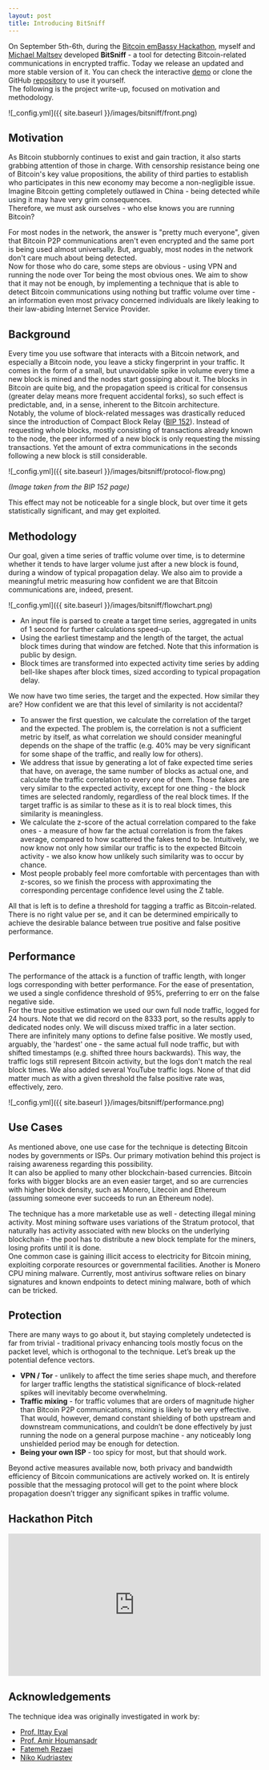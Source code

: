 ```yaml
---
layout: post
title: Introducing BitSniff
---
```


On September 5th-6th, during the [Bitcoin emBassy Hackathon](https://www.meetup.com/bitcoin-il/events/264327474/), myself and [Michael Maltsev](https://m417z.com/) developed **BitSniff** - a tool for detecting Bitcoin-related communications in encrypted traffic. Today we release an updated and more stable version of it. You can check the interactive [demo](https://m417z.com/bitsniff/) or clone the GitHub [repository](https://github.com/m417z/bitsniff) to use it yourself.  
The following is the project write-up, focused on motivation and methodology.

![_config.yml]({{ site.baseurl }}/images/bitsniff/front.png)

## Motivation
As Bitcoin stubbornly continues to exist and gain traction, it also starts grabbing attention of those in charge. With censorship resistance being one of Bitcoin's key value propositions, the ability of third parties to establish who participates in this new economy may become a non-negligible issue. Imagine Bitcoin getting completely outlawed in China - being detected while using it may have very grim consequences.  
Therefore, we must ask ourselves - who else knows you are running Bitcoin?

For most nodes in the network, the answer is "pretty much everyone", given that Bitcoin P2P communications aren't even encrypted and the same port is being used almost universally. But, arguably, most nodes in the network don't care much about being detected.  
Now for those who do care, some steps are obvious - using VPN and running the node over Tor being the most obvious ones. We aim to show that it may not be enough, by implementing a technique that is able to detect Bitcoin communications using nothing but traffic volume over time - an information even most privacy concerned individuals are likely leaking to their law-abiding Internet Service Provider.

## Background
Every time you use software that interacts with a Bitcoin network, and especially a Bitcoin node, you leave a sticky fingerprint in your traffic. It comes in the form of a small, but unavoidable spike in volume every time a new block is mined and the nodes start gossiping about it. The blocks in Bitcoin are quite big, and the propagation speed is critical for consensus (greater delay means more frequent accidental forks), so such effect is predictable, and, in a sense, inherent to the Bitcoin architecture.  
Notably, the volume of block-related messages was drastically reduced since the introduction of Compact Block Relay ([BIP 152](https://github.com/bitcoin/bips/blob/master/bip-0152.mediawiki)). Instead of requesting whole blocks, mostly consisting of transactions already known to the node, the peer informed of a new block is only requesting the missing transactions. Yet the amount of extra communications in the seconds following a new block is still considerable.  

![_config.yml]({{ site.baseurl }}/images/bitsniff/protocol-flow.png)

_(Image taken from the BIP 152 page)_

This effect may not be noticeable for a single block, but over time it gets statistically significant, and may get exploited.

## Methodology
Our goal, given a time series of traffic volume over time, is to determine whether it tends to have larger volume just after a new block is found, during a window of typical propagation delay. We also aim to provide a meaningful metric measuring how confident we are that Bitcoin communications are, indeed, present.

![_config.yml]({{ site.baseurl }}/images/bitsniff/flowchart.png)

* An input file is parsed to create a target time series, aggregated in units of 1 second for further calculations speed-up.
* Using the earliest timestamp and the length of the target, the actual block times during that window are fetched. Note that this information is public by design.
* Block times are transformed into expected activity time series by adding bell-like shapes after block times, sized according to typical propagation delay.

We now have two time series, the target and the expected. How similar they are? How confident we are that this level of similarity is not accidental?

* To answer the first question, we calculate the correlation of the target and the expected. The problem is, the correlation is not a sufficient metric by itself, as what correlation we should consider meaningful depends on the shape of the traffic (e.g. 40% may be very significant for some shape of the traffic, and really low for others).
* We address that issue by generating a lot of fake expected time series that have, on average, the same number of blocks as actual one, and calculate the traffic correlation to every one of them. Those fakes are very similar to the expected activity, except for one thing - the block times are selected randomly, regardless of the real block times. If the target traffic is as similar to these as it is to real block times, this similarity is meaningless.
* We calculate the z-score of the actual correlation compared to the fake ones - a measure of how far the actual correlation is from the fakes average, compared to how scattered the fakes tend to be. Intuitively, we now know not only how similar our traffic is to the expected Bitcoin activity - we also know how unlikely such similarity was to occur by chance.
* Most people probably feel more comfortable with percentages than with z-scores, so we finish the process with approximating the corresponding percentage confidence level using the Z table.

All that is left is to define a threshold for tagging a traffic as Bitcoin-related. There is no right value per se, and it can be determined empirically to achieve the desirable balance between true positive and false positive performance.

## Performance
The performance of the attack is a function of traffic length, with longer logs corresponding with better performance. For the ease of presentation, we used a single confidence threshold of 95%, preferring to err on the false negative side.  
For the true positive estimation we used our own full node traffic, logged for 24 hours. Note that we did record on the 8333 port, so the results apply to dedicated nodes only. We will discuss mixed traffic in a later section.  
There are infinitely many options to define false positive. We mostly used, arguably, the 'hardest' one - the same actual full node traffic, but with shifted timestamps (e.g. shifted three hours backwards). This way, the traffic logs still represent Bitcoin activity, but the logs don't match the real block times. We also added several YouTube traffic logs. None of that did matter much as with a given threshold the false positive rate was, effectively, zero.

![_config.yml]({{ site.baseurl }}/images/bitsniff/performance.png)

## Use Cases
As mentioned above, one use case for the technique is detecting Bitcoin nodes by governments or ISPs. Our primary motivation behind this project is raising awareness regarding this possibility.  
It can also be applied to many other blockchain-based currencies. Bitcoin forks with bigger blocks are an even easier target, and so are currencies with higher block density, such as Monero, Litecoin and Ethereum (assuming someone ever succeeds to run an Ethereum node).

The technique has a more marketable use as well - detecting illegal mining activity. Most mining software uses variations of the Stratum protocol, that naturally has activity associated with new blocks on the underlying blockchain - the pool has to distribute a new block template for the miners, losing profits until it is done.  
One common case is gaining illicit access to electricity for Bitcoin mining, exploiting corporate resources or governmental facilities. Another is Monero CPU mining malware. Currently, most antivirus software relies on binary signatures and known endpoints to detect mining malware, both of which can be tricked.

## Protection
There are many ways to go about it, but staying completely undetected is far from trivial - traditional privacy enhancing tools mostly focus on the packet level, which is orthogonal to the technique. Let’s break up the potential defence vectors.
 
* **VPN / Tor** - unlikely to affect the time series shape much, and therefore for larger traffic lengths the statistical significance of block-related spikes will inevitably become overwhelming.
* **Traffic mixing** - for traffic volumes that are orders of magnitude higher than Bitcoin P2P communications, mixing is likely to be very effective. That would, however, demand constant shielding of both upstream and downstream communications, and couldn’t be done effectively by just running the node on a general purpose machine - any noticeably long unshielded period may be enough for detection.
* **Being your own ISP** - too spicy for most, but that should work.

Beyond active measures available now, both privacy and bandwidth efficiency of Bitcoin communications are actively worked on. It is entirely possible that the messaging protocol will get to the point where block propagation doesn’t trigger any significant spikes in traffic volume.

## Hackathon Pitch
<style>.embed-container { position: relative; padding-bottom: 56.25%; height: 0; overflow: hidden; max-width: 100%; } .embed-container iframe, .embed-container object, .embed-container embed { position: absolute; top: 0; left: 0; width: 100%; height: 100%; }</style><div class='embed-container'><iframe src='https://www.youtube.com/embed/9S8xsDq3PTU' frameborder='0' allowfullscreen></iframe></div>

## Acknowledgements  
The technique idea was originally investigated in work by:
* [Prof. Ittay Eyal](http://webee.technion.ac.il/people/ittay/)
* [Prof. Amir Houmansadr](https://www.cics.umass.edu/faculty/directory/houmansadr_amir)
* [Fatemeh Rezaei](https://www.linkedin.com/in/fatemeh-rezaei-8a745940/) 
* [Niko Kudriastev](https://79jke.github.io/)
